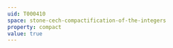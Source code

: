 ```yaml
---
uid: T000410
space: stone-cech-compactification-of-the-integers
property: compact
value: true
---
```

